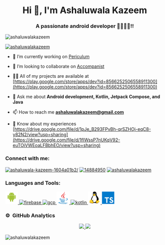 <h1 align="center">Hi 👋, I'm Ashaluwala Kazeem</h1>
<h3 align="center">A passionate android developer 👨‍💻👨‍💻!!</h3>

<p align="left"> <img src="https://komarev.com/ghpvc/?username=ashaluwalakazeem&label=Profile%20views&color=0e75b6&style=flat" alt="ashaluwalakazeem" /> </p>

<p align="left"> <a href="https://github.com/ryo-ma/github-profile-trophy"><img src="https://github-profile-trophy.vercel.app/?username=ashaluwalakazeem" alt="ashaluwalakazeem" /></a> </p>

- 🔭 I’m currently working on [Periculum](https://github.com/AshaluwalaKazeem/Periculum)

- 👯 I’m looking to collaborate on [Accompanist](https://github.com/google/accompanist)

- 👨‍💻 All of my projects are available at [https://play.google.com/store/apps/dev?id=8566252506558911300](https://play.google.com/store/apps/dev?id=8566252506558911300)

- 💬 Ask me about **Android development, Kotlin, Jetpack Compose, and Java**

- 📫 How to reach me **ashaluwalakazeem@gmail.com**

- 📄 Know about my experiences [https://drive.google.com/file/d/1pJe_B293FPvBh-qrSZHOj-eqC8-y82N2/view?usp=sharing](https://drive.google.com/file/d/1fIWssP7nUKqV92-euTOiVWEoaLFBbhEO/view?usp=sharing)

<h3 align="left">Connect with me:</h3>
<p align="left">
<a href="https://linkedin.com/in/ashaluwala-kazeem-1604a01b2/" target="blank"><img align="center" src="https://raw.githubusercontent.com/rahuldkjain/github-profile-readme-generator/master/src/images/icons/Social/linked-in-alt.svg" alt="ashaluwala-kazeem-1604a01b2/" height="30" width="40" /></a>
<a href="https://stackoverflow.com/users/14884950" target="blank"><img align="center" src="https://raw.githubusercontent.com/rahuldkjain/github-profile-readme-generator/master/src/images/icons/Social/stack-overflow.svg" alt="14884950" height="30" width="40" /></a>
<a href="https://www.hackerrank.com/ashaluwalakazeem" target="blank"><img align="center" src="https://raw.githubusercontent.com/rahuldkjain/github-profile-readme-generator/master/src/images/icons/Social/hackerrank.svg" alt="ashaluwalakazeem" height="30" width="40" /></a>
</p>

<h3 align="left">Languages and Tools:</h3>
<p align="left"> <a href="https://developer.android.com" target="_blank" rel="noreferrer"> <img src="https://raw.githubusercontent.com/devicons/devicon/master/icons/android/android-original-wordmark.svg" alt="android" width="40" height="40"/> </a> <a href="https://firebase.google.com/" target="_blank" rel="noreferrer"> <img src="https://www.vectorlogo.zone/logos/firebase/firebase-icon.svg" alt="firebase" width="40" height="40"/> </a> <a href="https://cloud.google.com" target="_blank" rel="noreferrer"> <img src="https://www.vectorlogo.zone/logos/google_cloud/google_cloud-icon.svg" alt="gcp" width="40" height="40"/> </a> <a href="https://www.java.com" target="_blank" rel="noreferrer"> <img src="https://raw.githubusercontent.com/devicons/devicon/master/icons/java/java-original.svg" alt="java" width="40" height="40"/> </a> <a href="https://kotlinlang.org" target="_blank" rel="noreferrer"> <img src="https://www.vectorlogo.zone/logos/kotlinlang/kotlinlang-icon.svg" alt="kotlin" width="40" height="40"/> </a> <a href="https://www.linux.org/" target="_blank" rel="noreferrer"> <img src="https://raw.githubusercontent.com/devicons/devicon/master/icons/linux/linux-original.svg" alt="linux" width="40" height="40"/> </a> <a href="https://www.typescriptlang.org/" target="_blank" rel="noreferrer"> <img src="https://raw.githubusercontent.com/devicons/devicon/master/icons/typescript/typescript-original.svg" alt="typescript" width="40" height="40"/> </a> </p>




### ⚙️ &nbsp;GitHub Analytics

<p align="center">
<a href="https://github.com/ashaluwalakazeem">
<img height="180em" src="https://github-readme-stats-eight-theta.vercel.app/api?username=ashaluwalakazeem&show_icons=true&theme=algolia&include_all_commits=true&count_private=true"/>
<img height="180em" src="https://github-readme-stats-eight-theta.vercel.app/api/top-langs/?username=ashaluwalakazeem&layout=compact&langs_count=8&theme=algolia"/>
</a>
</p>

<p><img align="center" src="https://github-readme-streak-stats.herokuapp.com/?user=ashaluwalakazeem&theme=algolia" alt="ashaluwalakazeem" /></p>

